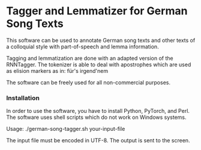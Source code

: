 # Tagger and Lemmatizer for German Song Texts

This software can be used to annotate German song texts and other
texts of a colloquial style with part-of-speech and lemma information.

Tagging and lemmatization are done with an adapted version of the
RNNTagger. The tokenizer is able to deal with apostrophes which are
used as elision markers as in: für's irgend'nem

The software can be freely used for all non-commercial purposes.

### Installation

In order to use the software, you have to install Python, PyTorch, and Perl.
The software uses shell scripts which do not work on Windows systems.

Usage: ./german-song-tagger.sh your-input-file

The input file must be encoded in UTF-8. The output is sent to the screen.
